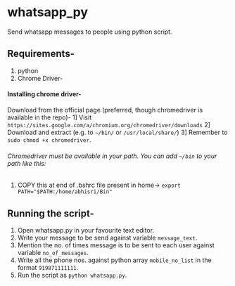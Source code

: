 # whatsapp_py

Send whatsapp messages to people using python script.

## Requirements-

1. python
2. Chrome Driver-

#### Installing chrome driver-

Download from the official page (preferred, though chromedriver is available in the repo)-
1] Visit ```https://sites.google.com/a/chromium.org/chromedriver/downloads```
2] Download and extract (e.g. to ```~/bin/``` or ```/usr/local/share/```)
3] Remember to ```sudo chmod +x chromedriver```.

###### Chromedriver must be available in your path. You can add ```~/bin``` to your path like this:

1. COPY this at end of .bshrc file present in home->
    ```export PATH="$PATH:/home/abhisri/Bin"```
    
## Running the script-

1. Open whatsapp.py in your favourite text editor.
2. Write your message to be send against variable ```message_text```.
3. Mention the no. of times message is to be sent to each user against variable ```no_of_messages```.
4. Write all the phone nos. against python array ```mobile_no_list``` in the format ```919871111111```.
5. Run the script as ```python whatsapp.py```.
